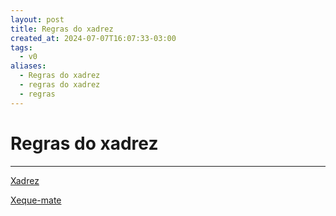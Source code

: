 ```yaml
---
layout: post
title: Regras do xadrez
created_at: 2024-07-07T16:07:33-03:00
tags:
  - v0
aliases:
  - Regras do xadrez
  - regras do xadrez
  - regras
---
```

# Regras do xadrez
----
[Xadrez](maps/Xadrez.md)

[Xeque-mate](_insight/2024/07/2024-07-07-Xeque_mate.md)